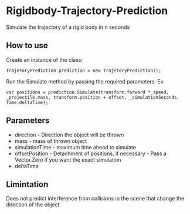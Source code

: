 # Rigidbody-Trajectory-Prediction
Simulate the trajectory of a rigid body in n seconds
## How to use
Create an instance of the class:
```
TrajetoryPrediction prediction = new TrajetoryPrediction();
```

Run the Simulate method by passing the required parameters:
Ex:
```
var positions = prediction.Simulate(transform.forward *_speed, _projectile.mass, transform.position + offset, _simulationSeconds, Time.deltaTime);
```

## Parameters

- direction - Direction the object will be thrown
- mass - mass of thrown object
- simulationTime - maximum time ahead to simulate
- offsetPosition - Detachment of positions, if necessary - 
  Pass a Vector.Zero if you want the exact simulation
- deltaTime

## Limintation
Does not predict interference from collisions in the scene that change the direction of the object
